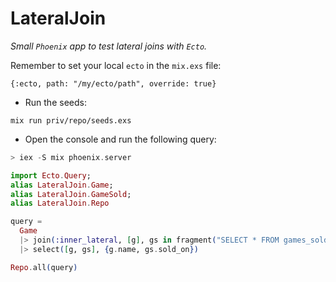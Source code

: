 # LateralJoin

*Small `Phoenix` app to test lateral joins with `Ecto`.*

Remember to set your local `ecto` in the `mix.exs` file:

`{:ecto, path: "/my/ecto/path", override: true}`

* Run the seeds:

`mix run priv/repo/seeds.exs`

* Open the console and run the following query:

```elixir
> iex -S mix phoenix.server

import Ecto.Query;
alias LateralJoin.Game;
alias LateralJoin.GameSold;
alias LateralJoin.Repo

query =
  Game
  |> join(:inner_lateral, [g], gs in fragment("SELECT * FROM games_sold AS gs WHERE gs.game_id = ? ORDER BY gs.sold_ON LIMIT 2", g.id))
  |> select([g, gs], {g.name, gs.sold_on})

Repo.all(query)
```
